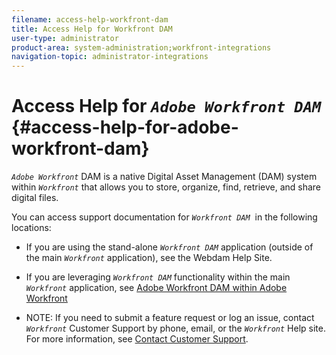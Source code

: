 ```yaml
---
filename: access-help-workfront-dam
title: Access Help for Workfront DAM
user-type: administrator
product-area: system-administration;workfront-integrations
navigation-topic: administrator-integrations
---
```




# Access Help for *`Adobe Workfront DAM`* {#access-help-for-adobe-workfront-dam}

*`Adobe Workfront`* DAM is a native Digital Asset Management (DAM) system within *`Workfront`* that allows you&nbsp;to store, organize, find, retrieve, and share digital files.


You can access support documentation for *`Workfront DAM`*&nbsp; in the following locations:



* If you are using the stand-alone *`Workfront DAM`* application (outside of the main *`Workfront`* application),&nbsp;see the&nbsp;Webdam Help Site.

* If you are leveraging *`Workfront DAM`* functionality within the main *`Workfront`* application,&nbsp;see [Adobe Workfront DAM within Adobe Workfront](_workfront-dam-in-workfrontt.md)

* NOTE: If you need to submit a feature request or log an issue, contact *`Workfront`* Customer Support by phone, email, or the *`Workfront`* Help site. For more information, see [Contact Customer Support](contact-customer-support.md).



